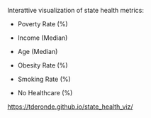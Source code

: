 Interattive visualization of state health metrics:

* Poverty Rate (%)
* Income (Median)
* Age (Median)

* Obesity Rate (%)
* Smoking Rate (%)
* No Healthcare (%)

https://tderonde.github.io/state_health_viz/
